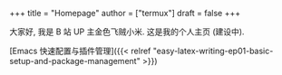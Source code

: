 +++
title = "Homepage"
author = ["termux"]
draft = false
+++

大家好, 我是 B 站 UP 主金色飞贼小米. 这是我的个人主页 (建设中).

[Emacs 快速配置与插件管理]({{< relref "easy-latex-writing-ep01-basic-setup-and-package-management" >}})
